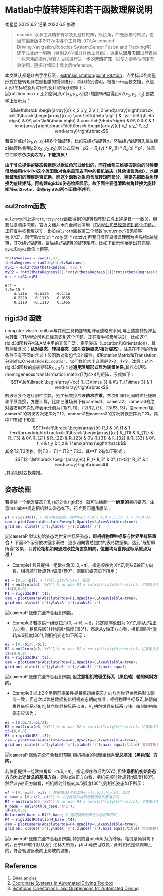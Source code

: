 # Matlab中旋转矩阵和若干函数理解说明
崔星星 2022.6.2 记录
2022.6.8 修改

>matlab中众多工具箱都有涉及到旋转矩阵，欧拉角，四元数等的转换，但目前最新版本2022a中各个工具箱（CV,Automated Driving,Navigation,Robotics System,Sensor Fusion and Tracking等）还不完全统一明确（特别是CV相对其他工具箱），这里以**通用习惯**进行表述一些常用的操作,对官方文档进行进一步的**澄清扩充**，以便方便各位同事有效使用，更多详细延申看文后reference。

本文默认都是以右手坐标系，[extrinsic rotation](https://en.wikipedia.org/wiki/Euler_angles#Conventions_by_extrinsic_rotations)/[point rotation](https://ww2.mathworks.cn/help/driving/ref/quaternion.html?s_tid=doc_ta#mw_9c239f4e-9f4d-4cc5-9f00-ed1f59f90c4f)，点坐标以列向量形式在旋转矩阵右侧相乘的惯例进行，除非特别说明。根据`rotx`函数文档，点绕x,y,z坐标轴旋转对应的旋转矩阵分别如下：<br>
![rotation matrix](images/Rotation_matrix.png)
比如空间点$p1(x_1,y_1,z_1)$绕z轴旋转$\theta$度得到$p2(x_2,y_2,z_2)$,则数学上表示为：<br>

$$\left\lbrack \begin{array}{c}
x_2 \\
y_2 \\
z_2 
\end{array}\right\rbrack =\left\lbrack \begin{array}{ccc}
\cos \left(\theta \right) & -\sin \left(\theta \right) & 0\\
\sin \left(\theta \right) & \cos \left(\theta \right) & 0\\
0 & 0 & 1
\end{array}\right\rbrack*\left\lbrack \begin{array}{c}
x_1 \\
y_1 \\
z_1 
\end{array}\right\rbrack$$


若空间点$p1(x_1,y_1,z_1)$绕多个轴旋转，比如先绕x轴旋转$\alpha$，然后绕y轴旋转$\beta$,最后绕z轴旋转$\gamma$得到$p2(x_2,y_2,z_2)$,则公式应为：$p2 = R_z(\gamma)*R_y(\beta)*R_x(\alpha)*p1$，注意它们顺序**依次向左写，不能搞反！**

**由于曾总提供的姿态数据是以欧拉角形式给出的，而在绘制三维姿态朝向的时候要借助使用ridid3d这个类函数对象来呈现空间中的相机姿态（其他语言类似），以便验证我们的理解是否正确，而这个函数对象包含旋转矩阵部分，需要先把欧拉角转换为旋转矩阵，再构建rigid3d姿态绘图显示，故下面主要澄清欧拉角转换为旋转矩阵eul2rotm，姿态rigid3d两个函数作说明。**
## eul2rotm函数
`eul2rotm`同上述`rotx`,`roty`,`rotz`函数得到的旋转矩阵形式与上述是统一一致的，但要注意顺序问题，官方文档并未完全阐述清晰（[TMW公司已经意识到这个问题，正在着手积极解决1](https://ww2.mathworks.cn/matlabcentral/answers/1716235-why-point-correspondence-to-rotation-matrix-calculation-is-not-my-expected#comment_2151905)），比如`eul2rotm`函数第二个参数'sequence'指定顺序为'XYZ'，则代表$rotx(\alpha)*roty(\beta)*rotz(\gamma)$,但我们很容易错误理解为点先绕x轴旋转，其次绕y轴旋转，最后绕z轴旋转的旋转矩阵。比如下面示例展示出其原理，`myR1`和`myR2`数值上相等。
```matlab
thetaRadians = rand(1,3);
thetaDegrees = rad2deg(thetaRadians);
myR1 = eul2rotm(thetaRadians,'XYZ');
myR2 = rotx(thetaDegrees(1))*roty(thetaDegrees(2))*rotz(thetaDegrees(3));
err = myR1-myR2
```
```text
err =
1.0e-15 *
    0.1110   -0.0139   -0.1110
   -0.2220    0.1110   -0.0555
    0.1110   -0.1110    0.1665
```

## rigid3d 函数
computer vision toolbox与其他工具箱旋转矩阵表述略有不同,与上述旋转矩阵互为转置（[TMW公司也已经意识到这个问题，正在着手积极解决2](https://ww2.mathworks.cn/matlabcentral/answers/1720045-how-to-get-the-relative-camera-pose-to-another-camera-pose#answer_964925)），比如这个rigid3d函数在vSLAM中用的非常广泛，表示姿态（Location和Orientation），其有两层含义：**绝对姿态，转换姿态（或叫变换姿态/相对姿态）**，注意在不同的场合条件下有不同的含义！该函数对象包含2个属性，即RotationMatrix和Translation,分别对应Orientation和Location，它们数组大小必须是3×3、1×3。注意：这个rigid3d函数的旋转矩阵$R_{3\times 3}$与上述**通用理解形式互为转置关系**,其齐次矩阵(homogeneous transformation matrix)T为4×4的矩阵，形式如下：
$$T=\left\lbrack \begin{array}{cc}
R_{3\times 3}  & 0\\
T_{1\times 3}  & 1
\end{array}\right\rbrack$$
若涉及多个连续刚性变换，则坐标变换应该**依次右乘**，齐次矩阵T可同时进行旋转和平移变换，方便计算。比如三维场景下有camera1、camera2、camera3的绝对姿态用齐次矩阵表示分别为$T1(R1,t1)、T2(R2,t2)、T3(R3,t3)$，设camera1到camera2的转换齐次矩阵为T12，camera2到camera3的齐次转换矩阵为T23。其中T1有如下形式：<br>
$$T1=\left\lbrack \begin{array}{c}
R_1 & 0\\
t1  & 1
\end{array}\right\rbrack=\left\lbrack \begin{array}{cc} 
R_{11}  & R_{12}  & R_{13} & 0\\
R_{21}  & R_{22}  & R_{23} & 0\\
R_{31}  & R_{32}  & R_{33} & 0\\
t_x  & t_y  & t_z  & 1
\end{array}\right\rbrack$$
其余T2,T3类推。则$T3=T1*T12*T23$，其中T12有如下形式：<br>
$$T12=\left\lbrack \begin{array}{c}
R_1* R_2' & 0\\
(t1-t2)* R_2'  & 1
\end{array}\right\rbrack$$,其余相对变换类推。

## 姿态绘图
若提供一个绝对姿态$T(R,t)$的对象rigid3d，就可以绘制一个**确定的**相机姿态。注意matlab中规定相机默认姿态如下，符合我们通用想法：

```matlab
p1 = rigid3d(); % 默认构造函数，其中R=[1,0,0;0,1,0;0,0,1], t = [0,0,0];
cam = plotCamera(AbsolutePose=p1,Opacity=0,AxesVisible=true);
grid on; xlabel('x');ylabel('y');zlabel('z')
```
![cameraP](images/cameraP.jpg)
默认初始姿态为世界坐标系姿态，即**相机物理坐标系与世界坐标系重合！**
下面3个示例依次循序渐进，逐步趋向曾总提供的表格数据集，达到“既想即所得”效果，只**讨论相机如何通过欧拉角变换朝向，位置均为世界坐标系原点为准！**
- Example1
若只提供一组欧拉角$(0,0,-\pi)$，指定顺序为'XYZ',则从Z轴正方向看，相机顺时针旋转$\pi$弧度/180°，则相机姿态如下所示：
```matlab
e1 = [0,0,-pi]; % [roll,pitch,yaw]，弧度
R1 = eul2rotm(e1,'XYZ');% or use R1 = rotx(a)*roty(b)*rotz(c)，注意输入参数为角度,先绕Z，其次绕Y，最后绕X轴！
t1=[0,0,0];
P1 = rigid3d(R1',t1);
cam = plotCamera(AbsolutePose=P1,Opacity=0,AxesVisible=true);
grid on; xlabel('x');ylabel('y');zlabel('z')
```
![cameraP](images/cameraP1.jpg)
图像完全符合我们预期。
- Example2
若提供一组欧拉角$(0,-\pi/6,-\pi)$，指定顺序依旧为'XYZ',则从z轴正方向看，相机先顺时针旋转$\pi$弧度(180°)，然后从y轴正方向看，相机顺时针旋转$pi/6$弧度(30°),则相机姿态如下所示：
```matlab
e2 = [0,-pi/6,-pi];
R2 = eul2rotm(e2,'XYZ');% or use R2 = rotx(a)*roty(b)*rotz(c)，注意输入参数为角度,先绕Z，其次绕Y，最后绕X轴！
t2=[0,0,0];
P2 = rigid3d(R2',t2);
cam = plotCamera(AbsolutePose=P2,Opacity=0,AxesVisible=true);
grid on; xlabel('x');ylabel('y');zlabel('z');axis equal;
```
![cameraP](images/cameraP2.jpg)
图像完全符合我们预期,但**注意相机物理坐标系（黑色轴）轴的倾斜方向。**
- Example3
以上2个示例前提条件是相机初始姿态方向均为世界坐标系默认朝向一致，但这次以曾总数据初始相机姿态朝向为准：相机物理坐标系$Z_c$轴朝向世界坐标系x轴,$Y_c$朝向世界坐标系-z轴，$X_c$朝向世界坐标系-y轴。绘制的初始姿态应该为：
```matlab
e3 = [0,pi/2,-pi/2];
R3 = eul2rotm(e3,'XYZ');% or use R2 = rotx(a)*roty(b)*rotz(c)，注意输入参数为角度,先绕Z，其次绕Y，最后绕X轴！
t3=[0,0,0];
P3 = rigid3d(R3',t3);
cam = plotCamera(AbsolutePose=P3,Opacity=0,AxesVisible=true);
grid on; xlabel('x');ylabel('y');zlabel('z');axis equal;title('曾总数据集相机初始姿态基准')
```
![cameraP](images/cameraP_init.jpg)
图像完全符合我们预期,相机初始的物理坐标系**曾总基准（黑色轴）方向。**

若依旧提供一组欧拉角$(0,-\pi/6,-\pi)$，指定顺序依旧为'XYZ',但**注意相机初始姿态方向为上述曾总的基准方向**，则从z轴正方向看，相机先顺时针旋转$\pi$弧度(180°)，然后从y轴正方向看，相机顺时针旋转$pi/6$弧度(30°),则相机姿态如下所示：
```matlab
e4 = [0,-pi/6,-pi]; % 数据表格3个欧拉角[roll,pitch,yaw]，弧度
e_base = [0,pi/2,-pi/2];% 上述曾总的相机物理坐标系基准方向
R4 = eul2rotm(e4,'XYZ');% or use R4 = rotx(a)*roty(b)*rotz(c)，注意输入参数为角度,先绕Z，其次绕Y，最后绕X轴！
R_base = eul2rotm(e_base,'XYZ');
t4=[0,0,0];
RotationM_base = R4*R_base; % 通用旋转矩阵在右边相乘形式
P4 = rigid3d(RotationM_base',t4);
cam = plotCamera(AbsolutePose=P4,Opacity=0,AxesVisible=true);
grid on; xlabel('x');ylabel('y');zlabel('z');axis equal;title('曾总数据集相机姿态绘图')
```
![cameraP](images/cameraP_zeng.jpg)
图像完全符合我们预期,特别的当pitch角为负时候，相机是倾斜向下的，由于UE软件默认左手坐标系所致，pitch角应当取反，此时相机是倾斜朝上的，符合轨迹逐渐向上爬坡的迹象。

## Reference
1. [Euler angles](https://en.wikipedia.org/wiki/Euler_angles#Conventions_by_extrinsic_rotation)
1. [Coordinate Systems in Automated Driving Toolbox](https://ww2.mathworks.cn/help/driving/ug/coordinate-systems.html)
1. [Rotations, Orientations, and Quaternions for Automated Driving](https://ww2.mathworks.cn/help/driving/ug/rotations-using-quaternions-in-automated-driving.html)




